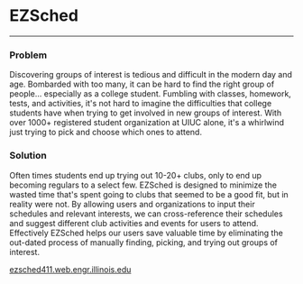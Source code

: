 # EZSched
___
### Problem
Discovering groups of interest is tedious and difficult in the modern day and age. Bombarded with too many, it can be hard to find the right group of people... especially as a college student. Fumbling with classes, homework, tests, and activities, it's not hard to imagine the difficulties that college students have when trying to get involved in new groups of interest. With over 1000+ registered student organization at UIUC alone, it's a whirlwind just trying to pick and choose which ones to attend.
### Solution
Often times students end up trying out 10-20+ clubs, only to end up becoming regulars to a select few. EZSched is designed to minimize the wasted time that's spent going to clubs that seemed to be a good fit, but in reality were not. By allowing users and organizations to input their schedules and relevant interests, we can cross-reference their schedules and suggest different club activities and events for users to attend. Effectively EZSched helps our users save valuable time by eliminating the out-dated process of manually finding, picking, and trying out groups of interest.

[ezsched411.web.engr.illinois.edu](http://ezsched411.web.engr.illinois.edu)
